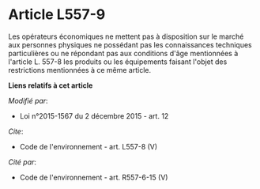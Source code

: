 # Article L557-9

Les opérateurs économiques ne mettent pas à disposition sur le marché aux personnes physiques ne possédant pas les
connaissances techniques particulières ou ne répondant pas aux conditions d'âge mentionnées à l'article L. 557-8 les produits
ou les équipements faisant l'objet des restrictions mentionnées à ce même article.

**Liens relatifs à cet article**

_Modifié par_:

  - Loi n°2015-1567 du 2 décembre 2015 - art. 12

_Cite_:

  - Code de l'environnement - art. L557-8 (V)

_Cité par_:

  - Code de l'environnement - art. R557-6-15 (V)
